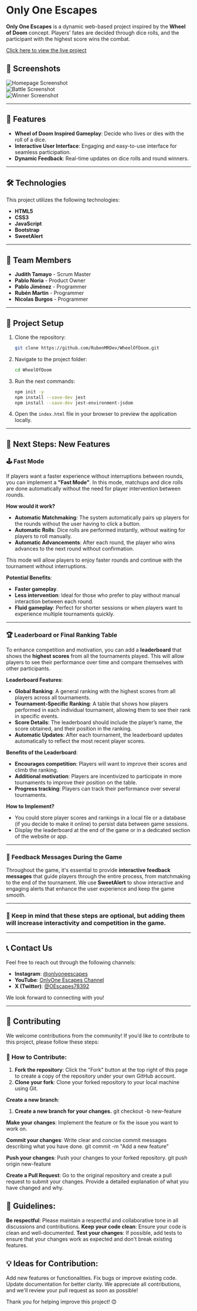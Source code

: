 # Only One Escapes

**Only One Escapes** is a dynamic web-based project inspired by the **Wheel of Doom** concept. Players' fates are decided through dice rolls, and the participant with the highest score wins the combat.

[Click here to view the live project](https://only-one-escapes-project.vercel.app/)  


## 📸 Screenshots  

![Homepage Screenshot](images/screenshots/ss1.png)  
![Battle Screenshot](images/screenshots/ss2.png)  
![Winner Screenshot](images/screenshots/ss3.png)  

---

## 🚀 Features  

- **Wheel of Doom Inspired Gameplay**: Decide who lives or dies with the roll of a dice.
- **Interactive User Interface**: Engaging and easy-to-use interface for seamless participation.
- **Dynamic Feedback**: Real-time updates on dice rolls and round winners.

---

## 🛠️ Technologies  

This project utilizes the following technologies:  

- **HTML5**  
- **CSS3**  
- **JavaScript**  
- **Bootstrap**
- **SweetAlert**

---

## 👥 Team Members  

- **Judith Tamayo** - Scrum Master  
- **Pablo Noria** - Product Owner  
- **Pablo Jiménez**  - Programmer
- **Rubén Martin**  - Programmer
- **Nicolas Burgos**  - Programmer

---

## 📂 Project Setup  

1. Clone the repository:  
   ```bash
   git clone https://github.com/RubenMRDev/WheelOfDoom.git
   ```
2. Navigate to the project folder:  
   ```bash
   cd WheelOfDoom
   ```
3. Run the next commands:
    ```bash
   npm init -y
   npm install --save-dev jest
   npm install --save-dev jest-environment-jsdom
   ```
5. Open the `index.html` file in your browser to preview the application locally.

---

## 🚀 **Next Steps: New Features**

### 🕹️ **Fast Mode**
If players want a faster experience without interruptions between rounds, you can implement a **"Fast Mode"**. In this mode, matchups and dice rolls are done automatically without the need for player intervention between rounds.

**How would it work?**
- **Automatic Matchmaking**: The system automatically pairs up players for the rounds without the user having to click a button.
- **Automatic Rolls**: Dice rolls are performed instantly, without waiting for players to roll manually.
- **Automatic Advancements**: After each round, the player who wins advances to the next round without confirmation.

This mode will allow players to enjoy faster rounds and continue with the tournament without interruptions.

**Potential Benefits**:
- **Faster gameplay**.
- **Less intervention**: Ideal for those who prefer to play without manual interaction between each round.
- **Fluid gameplay**: Perfect for shorter sessions or when players want to experience multiple tournaments quickly.

---

### 🏆 **Leaderboard or Final Ranking Table**
To enhance competition and motivation, you can add a **leaderboard** that shows the **highest scores** from all the tournaments played. This will allow players to see their performance over time and compare themselves with other participants.

**Leaderboard Features**:
- **Global Ranking**: A general ranking with the highest scores from all players across all tournaments.
- **Tournament-Specific Ranking**: A table that shows how players performed in each individual tournament, allowing them to see their rank in specific events.
- **Score Details**: The leaderboard should include the player’s name, the score obtained, and their position in the ranking.
- **Automatic Updates**: After each tournament, the leaderboard updates automatically to reflect the most recent player scores.

**Benefits of the Leaderboard**:
- **Encourages competition**: Players will want to improve their scores and climb the ranking.
- **Additional motivation**: Players are incentivized to participate in more tournaments to improve their position on the table.
- **Progress tracking**: Players can track their performance over several tournaments.

**How to Implement?**
- You could store player scores and rankings in a local file or a database (if you decide to make it online) to persist data between game sessions.
- Display the leaderboard at the end of the game or in a dedicated section of the website or app.

---

### 💬 **Feedback Messages During the Game**
Throughout the game, it's essential to provide **interactive feedback messages** that guide players through the entire process, from matchmaking to the end of the tournament. We use **SweetAlert** to show interactive and engaging alerts that enhance the user experience and keep the game smooth.

---

### 📢 **Keep in mind that these steps are optional, but adding them will increase interactivity and competition in the game.**

--- 

## 📞 **Contact Us**

Feel free to reach out through the following channels:

- **Instagram**: [@onlyoneescapes](https://www.instagram.com/onlyoneescapes/)
- **YouTube**: [OnlyOne Escapes Channel](https://www.youtube.com/channel/UCTgnay0D5NFx4gWhAg-2q0w)
- **X (Twitter)**: [@OEscapes78392](https://x.com/OEscapes78392)

We look forward to connecting with you!

---
## 🤝 **Contributing**

We welcome contributions from the community! If you’d like to contribute to this project, please follow these steps:

### 📝 **How to Contribute**:
1. **Fork the repository**: Click the "Fork" button at the top right of this page to create a copy of the repository under your own GitHub account.
2. **Clone your fork**: Clone your forked repository to your local machine using Git.

**Create a new branch**:
1. **Create a new branch for your changes.**
git checkout -b new-feature


**Make your changes**:
Implement the feature or fix the issue you want to work on.

**Commit your changes**:
Write clear and concise commit messages describing what you have done.
git commit -m "Add a new feature"

**Push your changes**:
Push your changes to your forked repository.
git push origin new-feature

 **Create a Pull Request**:
Go to the original repository and create a pull request to submit your changes. Provide a detailed explanation of what you have changed and why.

## 📜 **Guidelines**:
**Be respectful**: Please maintain a respectful and collaborative tone in all discussions and contributions.
**Keep your code clean**: Ensure your code is clean and well-documented.
**Test your changes**: If possible, add tests to ensure that your changes work as expected and don't break existing features.

## 💡 **Ideas for Contribution**:
Add new features or functionalities.
Fix bugs or improve existing code.
Update documentation for better clarity.
We appreciate all contributions, and we'll review your pull request as soon as possible!

Thank you for helping improve this project! 😊

